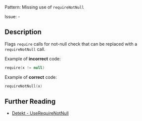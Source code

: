 Pattern: Missing use of `requireNotNull`

Issue: -

## Description

Flags `require` calls for not-null check that can be replaced with a `requireNotNull` call.

Example of **incorrect** code:

```kotlin
require(x != null)
```

Example of **correct** code:

```kotlin
requireNotNull(x)
```

## Further Reading

* [Detekt - UseRequireNotNull](https://detekt.github.io/detekt/style.html#UseRequireNotNull)
